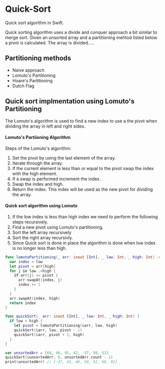# Quick-Sort

Quick sort algorithm in Swift. 

Quick sorting algorithm uses a divide and conquer approach a bit similar to merge sort. Given an unsorted array and a partitioning mehtod listed below a pivot is calculated. The array is divided.....

## Partitioning methods 

* Naive approach
* Lomuto's Partitioning
* Hoare's Partitioning
* Dutch Flag 

## Quick sort implmentation using Lomuto's Partitioning 

The Lomuto's algorithm is used to find a new index to use a the pivot when dividing the array in left and right sides. 

#### Lomuto's Partiioning Algorithm

Steps of the Lomuto's algorithm: 

1. Set the pivot by using the last element of the array. 
2. Iterate through the array. 
3. If the current element is less than or equal to the pivot swap the index with the high element. 
4. If a swap is performed increment the index. 
5. Swap the index and high. 
6. Return the index. This index will be used as the new pivot for dividing the array. 

#### Quick sort algorithm using Lomuto

1. If the low index is less than high index we need to perform the following steps recursively. 
2. Find a new pivot using Lomuto's partitioning. 
3. Sort the left array recursively 
4. Sort the right array recursivly. 
5. Since Quick sort is done in place the algorithm is done when low index is no longer less than high. 


```swift 
func lomutoPartitioning(_ arr: inout [Int], _ low: Int, _ high: Int) -> Int {
  var index = low
  let pivot = arr[high]
  for j in low..<high {
    if arr[j] <= pivot {
      arr.swapAt(index, j)
      index += 1
    }
  }
  arr.swapAt(index, high)
  return index
}

func quickSort(_ arr: inout [Int], _ low: Int, _ high: Int) {
  if low < high {
    let pivot = lomutoPartitioning(&arr, low, high)
    quickSort(&arr, low, pivot - 1)
    quickSort(&arr, pivot + 1, high)
  }
}

var unsortedArr = [68, 46, 91, 42, -37, 50, 52]
quickSort(&unsortedArr, 0, unsortedArr.count - 1)
print(unsortedArr) // [-37, 42, 46, 50, 52, 68, 91]
```
